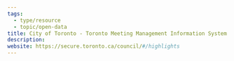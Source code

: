 ```yaml
---
tags:
  - type/resource
  - topic/open-data
title: City of Toronto - Toronto Meeting Management Information System (TMMIS)
description:
website: https://secure.toronto.ca/council/#/highlights
---
```

